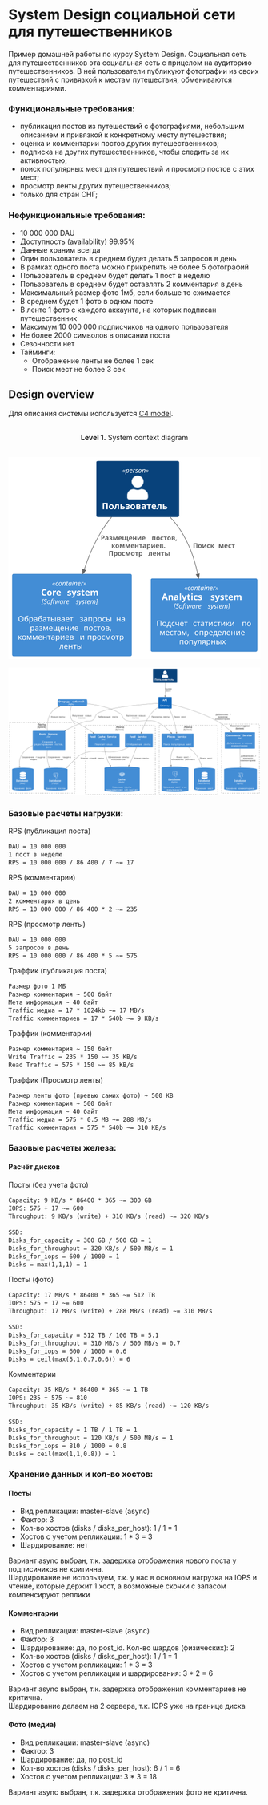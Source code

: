 # System Design социальной сети для путешественников
Пример домашней работы по курсу System Design.
Социальная сеть для путешественников эта социальная сеть с прицелом на аудиторию путешественников.
В ней пользователи публикуют фотографии из своих путешествий с привязкой к местам путешествия, обмениваются комментариями.

### Функциональные требования:
- публикация постов из путешествий с фотографиями, небольшим описанием и привязкой к конкретному месту путешествия;
- оценка и комментарии постов других путешественников;
- подписка на других путешественников, чтобы следить за их активностью;
- поиск популярных мест для путешествий и просмотр постов с этих мест;
- просмотр ленты других путешественников;
- только для стран СНГ;

### Нефункциональные требования:
- 10 000 000 DAU
- Доступность (availability) 99.95%
- Данные храним всегда
- Один пользователь в среднем будет делать 5 запросов в день
- В рамках одного поста можно прикрепить не более 5 фотографий
- Пользователь в среднем будет делать 1 пост в неделю
- Пользователь в среднем будет оставлять 2 комментария в день
- Максимальный размер фото 1мб, если больше то сжимается
- В среднем будет 1 фото в одном посте
- В ленте 1 фото с каждого аккаунта, на которых подписан путешественник
- Максимум 10 000 000 подписчиков на одного пользователя
- Не более 2000 символов в описании поста
- Сезонности нет
- Тайминги:
    - Отображение ленты не более 1 сек
    - Поиск мест не более 3 сек
 
## Design overview

Для описания системы используется [C4 model](https://c4model.com/).

<p align="center">
    </br><b>Level 1.</b> System context diagram</br></br>
</p>

<p align="center">
  <img src="images/level1.svg" />
</p>

<p align="center">
  <img src="images/level2.svg" />
</p>

### Базовые расчеты нагрузки:
RPS (публикация поста)
```
DAU = 10 000 000
1 пост в неделю
RPS = 10 000 000 / 86 400 / 7 ~= 17
```

RPS (комментарии)
```
DAU = 10 000 000
2 комментария в день
RPS = 10 000 000 / 86 400 * 2 ~= 235
```

RPS (просмотр ленты)
```
DAU = 10 000 000
5 запросов в день
RPS = 10 000 000 / 86 400 * 5 ~= 575
```

Траффик (публикация поста)
```
Размер фото 1 МБ
Размер комментария ~ 500 байт
Мета информация ~ 40 байт
Traffic медиа = 17 * 1024kb ~= 17 MB/s
Traffic комментариев = 17 * 540b ~= 9 KB/s
```

Траффик (комментарии)
```
Размер комментария ~ 150 байт
Write Traffic = 235 * 150 ~= 35 KB/s
Read Traffic = 575 * 150 ~= 85 KB/s
```

Траффик (Просмотр ленты)
```
Размер ленты фото (превью самих фото) ~ 500 KB
Размер комментария ~ 500 байт
Мета информация ~ 40 байт
Traffic медиа = 575 * 0.5 MB ~= 288 MB/s
Traffic комментария = 575 * 540b ~= 310 KB/s
```

### Базовые расчеты железа:
#### Расчёт дисков
Посты (без учета фото)
```
Capacity: 9 KB/s * 86400 * 365 ~= 300 GB
IOPS: 575 + 17 ~= 600
Throughput: 9 KB/s (write) + 310 KB/s (read) ~= 320 KB/s

SSD:
Disks_for_capacity = 300 GB / 500 GB = 1
Disks_for_throughput = 320 KB/s / 500 MB/s = 1
Disks_for_iops = 600 / 1000 = 1
Disks = max(1,1,1) = 1
```

Посты (фото)
```
Capacity: 17 MB/s * 86400 * 365 ~= 512 TB
IOPS: 575 + 17 ~= 600
Throughput: 17 MB/s (write) + 288 MB/s (read) ~= 310 MB/s

SSD:
Disks_for_capacity = 512 TB / 100 TB = 5.1
Disks_for_throughput = 310 MB/s / 500 MB/s = 0.7
Disks_for_iops = 600 / 1000 = 0.6
Disks = ceil(max(5.1,0.7,0.6)) = 6
```

Комментарии
```
Capacity: 35 KB/s * 86400 * 365 ~= 1 TB
IOPS: 235 + 575 ~= 810
Throughput: 35 KB/s (write) + 85 KB/s (read) ~= 120 KB/s

SSD:
Disks_for_capacity = 1 TB / 1 TB = 1
Disks_for_throughput = 120 KB/s / 500 MB/s = 1
Disks_for_iops = 810 / 1000 = 0.8
Disks = ceil(max(1,1,0.8)) = 1
```

### Хранение данных и кол-во хостов:
#### Посты

- Вид репликации: master-slave (async) 
- Фактор: 3
- Кол-во хостов (disks / disks_per_host): 1 / 1 = 1
- Хостов с учетом репликации: 1 * 3 = 3
- Шардирование: нет

Вариант async выбран, т.к. задержка отображения нового поста у подписичиков не критична.  
Шардирование не используем, т.к. у нас в основном нагрузка на IOPS и чтение, которые держит 1 хост, а возможные скочки с запасом компенсируют реплики

#### Комментарии

- Вид репликации: master-slave (async)
- Фактор: 3
- Шардирование: да, по post_id. Кол-во шардов (физических): 2
- Кол-во хостов (disks / disks_per_host): 1 / 1 = 1
- Хостов с учетом репликации: 1 * 3 = 3
- Хостов с учетом репликации и шардирования: 3 * 2 = 6

Вариант async выбран, т.к. задержка отображения комментариев не критична.  
Шардирование делаем на 2 сервера, т.к. IOPS уже на границе диска

#### Фото (медиа)

- Вид репликации: master-slave (async)
- Фактор: 3
- Шардирование: да, по post_id
- Кол-во хостов (disks / disks_per_host): 6 / 1 = 6
- Хостов с учетом репликации: 3 * 3 = 18

Вариант async выбран, т.к. задержка отображения фото не критична.

